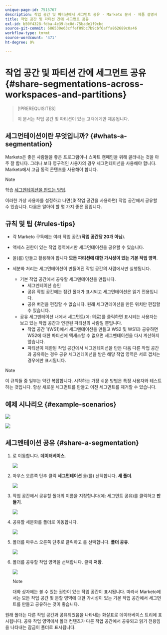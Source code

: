```yaml
---
unique-page-id: 7515767
description: 작업 공간 및 파티션에서 세그먼트 공유 - Marketo 문서 - 제품 설명서
title: 작업 공간 및 파티션 간에 세그먼트 공유
exl-id: b50f4328-fdba-4e39-bc0d-75bade1f9cbc
source-git-commit: 686530e63cffef89bc7b9cbf6affa862689c0a46
workflow-type: tm+mt
source-wordcount: '471'
ht-degree: 0%

---
```


# 작업 공간 및 파티션 간에 세그먼트 공유 {#share-segmentations-across-workspaces-and-partitions}

>[!PREREQUISITES]
>
>이 문서는 작업 공간 및 파티션이 있는 고객에게만 제공됩니다.

## 세그먼테이션이란 무엇입니까? {#whats-a-segmentation}

Marketo은 좋은 사람들을 좋은 프로그램이나 스마트 캠페인을 위해 골라내는 것을 아주 잘 합니다. 그러나 보다 영구적인 사용자의 경우 세그먼테이션을 사용해야 합니다. Marketo에서 고급 동적 콘텐츠를 사용해야 합니다.

>[!NOTE]
>
>학습 [세그멘테이션을 만드는 방법](/help/marketo/product-docs/personalization/segmentation-and-snippets/segmentation/create-a-segmentation.md).

이러한 가상 사용자를 설정하고 나면(_및_ 작업 공간을 사용하면) 작업 공간에서 공유할 수 있습니다. 다음은 알아야 할 몇 가지 좋은 점입니다.

## 규칙 및 팁 {#rules-tips}

* 각 Marketo 구독에는 여러 작업 공간(**작업 공간당 20개 아님**).
* 액세스 권한이 있는 작업 영역에서만 세그먼테이션을 공유할 수 있습니다.
* 을(를) 만들고 활용해야 합니다 **모든 파티션에 대한 가시성이 있는 기본 작업 영역**.

* 세분화 처리는 세그먼테이션이 만들어진 작업 공간의 사람에서만 실행됩니다.

   * 기본 작업 공간에서 공유할 세그멘테이션을 만듭니다.
      * 세그멘테이션 승인
      * 공유 작업 공간에는 잠긴 폴더가 표시되고 세그먼테이션은 읽기 전용입니다.
      * 공유 버전을 편집할 수 없습니다. 원래 세그먼테이션을 만든 위치만 편집할 수 있습니다.
   * 공유 세그멘테이션 내에서 세그먼트(예: 의료)를 클릭하면 표시되는 사용자는 보고 있는 작업 공간과 연관된 파티션의 사람일 뿐입니다.
      * 작업 공간 1(WS1)에서 세그멘테이션을 만들고 WS2 및 WS1과 공유하면 WS2에 대한 파티션에 액세스할 수 없으면 세그멘테이션을 다시 계산하지 않습니다.
      * 파티션이 제한된 작업 공간에서 세그멘테이션을 만든 다음 다른 작업 공간과 공유하는 경우 공유 세그멘테이션을 받은 해당 작업 영역은 서로 겹치는 경우에만 표시됩니다.


>[!NOTE]
>
>이 규칙들 중 일부는 약간 복잡합니다. 시작하는 가장 쉬운 방법은 특정 사용자와 테스트하는 것입니다. 항상 새로운 세그먼트를 만들고 이전 세그먼트를 제거할 수 있습니다.

## 예제 시나리오 {#example-scenarios}

![](assets/share-segmentations-across-workspaces-and-partitions-1.png)

![](assets/share-segmentations-across-workspaces-and-partitions-2.png)

## 세그멘테이션 공유 {#share-a-segmentation}

1. 로 이동합니다. **데이터베이스**.

   ![](assets/share-segmentations-across-workspaces-and-partitions-3.png)

1. 마우스 오른쪽 단추 클릭 **세그먼테이션** 을(를) 선택합니다. **새 폴더**.

   ![](assets/share-segmentations-across-workspaces-and-partitions-4.png)

1. 작업 공간에서 공유할 폴더의 이름을 지정합니다(예: 세그먼트 공유)를 클릭하고 **만들기**.

   ![](assets/share-segmentations-across-workspaces-and-partitions-5.png)

1. 공유할 세분화를 폴더로 이동합니다.

   ![](assets/share-segmentations-across-workspaces-and-partitions-6.png)

1. 폴더를 마우스 오른쪽 단추로 클릭하고 를 선택합니다. **폴더 공유**.

   ![](assets/share-segmentations-across-workspaces-and-partitions-7.png)

1. 폴더를 공유할 작업 영역을 선택합니다. 클릭 **저장**.

   ![](assets/share-segmentations-across-workspaces-and-partitions-8.png)

   >[!NOTE]
   >
   >대화 상자에는 볼 수 있는 권한이 있는 작업 공간이 표시됩니다. 따라서 Marketo에서는 모든 작업 공간 및 분할 영역에 대한 가시성이 있는 기본 작업 공간에서 세그먼트를 만들고 공유하는 것이 좋습니다.

원래 폴더는 다른 작업 공간과 공유되었음을 나타내는 화살표로 데이터베이스 트리에 표시됩니다. 공유 작업 영역에서 폴더 컨텐츠가 다른 작업 공간에서 공유되고 읽기 전용임을 나타내는 잠금이 폴더로 표시됩니다.
